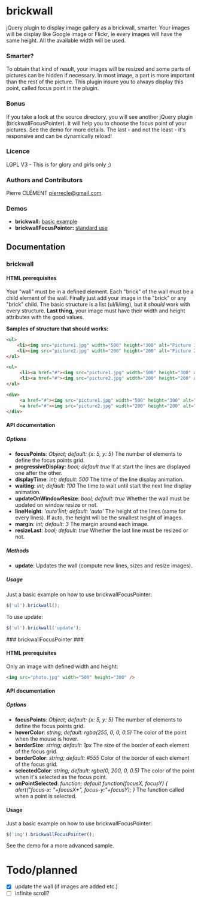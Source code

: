 # brickwall #

jQuery plugin to display image gallery as a brickwall, smarter.
Your images will be display like Google image or Flickr, ie every images will have the same height.
All the available width will be used. 

### Smarter? ###

To obtain that kind of result, your images will be resized and some parts of pictures can be hidden if necessary.
In most image, a part is more important than the rest of the picture. This plugin insure you to always display this point, called focus point in the plugin.

### Bonus ###

If you take a look at the source directory, you will see another jQuery plugin (brickwallFocusPointer). It will help you to choose the focus point of your pictures.
See the demo for more details.
The last - and not the least - it's responsive and can be dynamically reload!

### Licence ###

LGPL V3 - This is for glory and girls only ;)

### Authors and Contributors ###
Pierre CLÉMENT <pierrecle@gmail.com>.

### Demos ###

- **brickwall:** [basic example](http://pierrecle.github.io/brickwall/demo/brickwall.html)
- **brickwallFocusPointer:** [standard use](http://pierrecle.github.io/brickwall/demo/focusPointer.html)

## Documentation ##

### brickwall ###

#### HTML prerequisites ####

Your "wall" must be in a defined element. Each "brick" of the wall must be a child element of the wall. Finally just add your image in the "brick" or any "brick" child. The basic structure is a list (ul/li/img), but it *should* work with every structure.
**Last thing,** your image must have their width and height attributes with the good values.

**Samples of structure that should works:**

```html
<ul>
    <li><img src="picture1.jpg" width="500" height="300" alt="Picture 1"/></li>
    <li><img src="picture2.jpg" width="200" height="200" alt="Picture 2"/></li>
</ul>
```

```html
<ul>
     <li><a href="#"><img src="picture1.jpg" width="500" height="300" alt="Picture 1"/></a></li>
     <li><a href="#"><img src="picture2.jpg" width="200" height="200" alt="Picture 2"/></a></li>
</ul>
```

```html
<div>
     <a href="#"><img src="picture1.jpg" width="500" height="300" alt="Picture 1"/></a>
     <a href="#"><img src="picture2.jpg" width="200" height="200" alt="Picture 2"/></a>
</div>
```

#### API documentation ####

##### Options #####

- **focusPoints**: *Object; default: {x: 5, y: 5}* The number of elements to define the focus points grid.
- **progressiveDisplay**: *bool; default true* If at start the lines are displayed one after the other.
- **displayTime**: *int; default: 500* The time of the line display animation.
- **waiting**: *int; default: 100* The time to wait until start the next line display animation.
- **updateOnWindowResize**: *bool; default: true* Whether the wall must be updated on window resize or not.
- **lineHeight**: *'auto'|int; default: 'auto'* The height of the lines (same for every lines). If auto, the height will be the smallest height of images.
- **margin**: *int; default: 3* The margin around each image.
- **resizeLast**: *bool; default: true* Whether the last line must be resized or not.

##### Methods #####

- **update**: Updates the wall (compute new lines, sizes and resize images).

##### Usage #####

Just a basic example on how to use brickwallFocusPointer:

```javascript
$('ul').brickwall();
```

To use update:

```javascript
$('ul').brickwall('update');
```

### brickwallFocusPointer ###

#### HTML prerequisites ####

Only an image with defined width and height:

```html
<img src="photo.jpg" width="500" height="300" />
```

#### API documentation ####

##### Options #####

- **focusPoints**: *Object; default: {x: 5, y: 5}* The number of elements to define the focus points grid.
- **hoverColor**: *string; default: rgba(255, 0, 0, 0.5)* The color of the point when the mouse is hover.
- **borderSize**: *string; default: 1px* The size of the border of each element of the focus grid.
- **borderColor**: *string; default: #555* Color of the border of each element of the focus grid.
- **selectedColor**: *string; default: rgba(0, 200, 0, 0.5)* The color of the point when it's selected as the focus point.
- **onPointSelected**: *function; default function(focusX, focusY) { alert("focus-x: "+focusX+", focus-y:"+focusY); }* The function called when a point is selected.

#### Usage ####

Just a basic example on how to use brickwallFocusPointer:

```javascript
$('img').brickwallFocusPointer();
```

See the demo for a more advanced sample.

Todo/planned
============

- [X] update the wall (if images are added etc.)
- [ ] infinite scroll?
